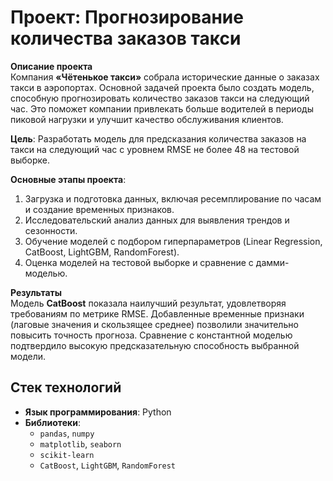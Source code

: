 # Проект: Прогнозирование количества заказов такси

**Описание проекта**  
Компания **«Чётенькое такси»** собрала исторические данные о заказах такси в аэропортах. Основной задачей проекта было создать модель, способную прогнозировать количество заказов такси на следующий час. Это поможет компании привлекать больше водителей в периоды пиковой нагрузки и улучшит качество обслуживания клиентов.

**Цель**: Разработать модель для предсказания количества заказов на такси на следующий час с уровнем RMSE не более 48 на тестовой выборке.

**Основные этапы проекта**:
1. Загрузка и подготовка данных, включая ресемплирование по часам и создание временных признаков.
2. Исследовательский анализ данных для выявления трендов и сезонности.
3. Обучение моделей с подбором гиперпараметров (Linear Regression, CatBoost, LightGBM, RandomForest).
4. Оценка моделей на тестовой выборке и сравнение с дамми-моделью.

**Результаты**  
Модель **CatBoost** показала наилучший результат, удовлетворяя требованиям по метрике RMSE. Добавленные временные признаки (лаговые значения и скользящее среднее) позволили значительно повысить точность прогноза. Сравнение с константной моделью подтвердило высокую предсказательную способность выбранной модели.

## Стек технологий

- **Язык программирования**: Python
- **Библиотеки**:
  - `pandas`, `numpy` 
  - `matplotlib`, `seaborn` 
  - `scikit-learn` 
  - `CatBoost`, `LightGBM`, `RandomForest`
